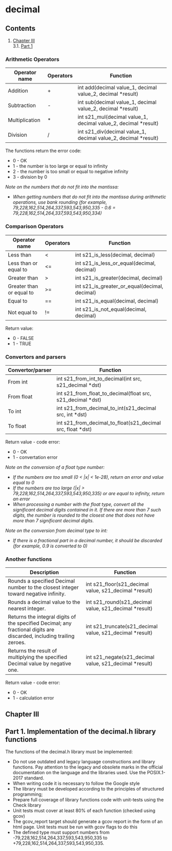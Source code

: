 # decimal 


## Contents

1. [Chapter III](#chapter-iii) \
   3.1. [Part 1](#part-1-implementation-of-the-decimalh-library-functions)

   
### Arithmetic Operators

| Operator name | Operators  | Function                                                                           | 
| ------ | ------ |------------------------------------------------------------------------------------|
| Addition | + | int add(decimal value_1, decimal value_2, decimal *result)         |
| Subtraction | - | int sub(decimal value_1, decimal value_2, decimal *result) |
| Multiplication | * | int s21_mul(decimal value_1, decimal value_2, decimal *result) | 
| Division | / | int s21_div(decimal value_1, decimal value_2, decimal *result) |

The functions return the error code:
- 0 - OK
- 1 - the number is too large or equal to infinity
- 2 - the number is too small or equal to negative infinity
- 3 - division by 0

*Note on the numbers that do not fit into the mantissa:*
- *When getting numbers that do not fit into the mantissa during arithmetic operations, use bank rounding (for example, 79,228,162,514,264,337,593,543,950,335 - 0.6 = 79,228,162,514,264,337,593,543,950,334)*

### Comparison Operators

| Operator name | Operators  | Function | 
| ------ | ------ | ------ |
| Less than | < | int s21_is_less(decimal, decimal) |
| Less than or equal to | <= | int s21_is_less_or_equal(decimal, decimal) | 
| Greater than | > |  int s21_is_greater(decimal, decimal) |
| Greater than or equal to | >= | int s21_is_greater_or_equal(decimal, decimal) | 
| Equal to | == |  int s21_is_equal(decimal, decimal) |
| Not equal to | != |  int s21_is_not_equal(decimal, decimal) |

Return value:
- 0 - FALSE
- 1 - TRUE

### Convertors and parsers

| Convertor/parser | Function | 
| ------ | ------ |
| From int  | int s21_from_int_to_decimal(int src, s21_decimal *dst) |
| From float  | int s21_from_float_to_decimal(float src, s21_decimal *dst) |
| To int  | int s21_from_decimal_to_int(s21_decimal src, int *dst) |
| To float  | int s21_from_decimal_to_float(s21_decimal src, float *dst) |

Return value - code error:
- 0 - OK
- 1 - convertation error

*Note on the conversion of a float type number:*
- *If the numbers are too small (0 < |x| < 1e-28), return an error and value equal to 0*
- *If the numbers are too large (|x| > 79,228,162,514,264,337,593,543,950,335) or are equal to infinity, return an error*
- *When processing a number with the float type, convert all the significant decimal digits contained in it. If there are more than 7 such digits, the number is rounded to the closest one that does not have more than 7 significant decimal digits.*

*Note on the conversion from decimal type to int:*
- *If there is a fractional part in a decimal number, it should be discarded (for example, 0.9 is converted to 0)*


### Another functions

| Description | Function                                                         | 
| ------ |------------------------------------------------------------------|
| Rounds a specified Decimal number to the closest integer toward negative infinity. | int s21_floor(s21_decimal value, s21_decimal *result)            |	
| Rounds a decimal value to the nearest integer. | int s21_round(s21_decimal value, s21_decimal *result)    |
| Returns the integral digits of the specified Decimal; any fractional digits are discarded, including trailing zeroes. | int s21_truncate(s21_decimal value, s21_decimal *result) |
| Returns the result of multiplying the specified Decimal value by negative one. | int s21_negate(s21_decimal value, s21_decimal *result)   |

Return value - code error:
- 0 - OK
- 1 - calculation error

## Chapter III

## Part 1. Implementation of the decimal.h library functions

The functions of the decimal.h library must be implemented:
- Do not use outdated and legacy language constructions and library functions. Pay attention to the legacy and obsolete marks in the official documentation on the language and the libraries used. Use the POSIX.1-2017 standard.
- When writing code it is necessary to follow the Google style
- The library must be developed according to the principles of structured programming;
- Prepare full coverage of library functions code with unit-tests using the Check library
- Unit tests must cover at least 80% of each function (checked using gcov)   
- The gcov_report target should generate a gcov report in the form of an html page. Unit tests must be run with gcov flags to do this
- The defined type must support numbers from -79,228,162,514,264,337,593,543,950,335 to +79,228,162,514,264,337,593,543,950,335.
